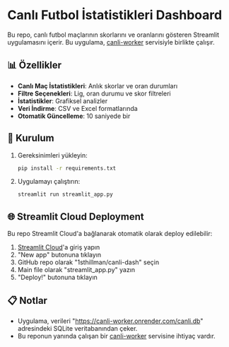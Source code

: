 # Canlı Futbol İstatistikleri Dashboard

Bu repo, canlı futbol maçlarının skorlarını ve oranlarını gösteren Streamlit uygulamasını içerir. Bu uygulama, [canli-worker](https://github.com/1sthillman/canli-worker) servisiyle birlikte çalışır.

## 📊 Özellikler

- **Canlı Maç İstatistikleri**: Anlık skorlar ve oran durumları
- **Filtre Seçenekleri**: Lig, oran durumu ve skor filtreleri
- **İstatistikler**: Grafiksel analizler
- **Veri İndirme**: CSV ve Excel formatlarında
- **Otomatik Güncelleme**: 10 saniyede bir

## 🔧 Kurulum

1. Gereksinimleri yükleyin:
   ```bash
   pip install -r requirements.txt
   ```

2. Uygulamayı çalıştırın:
   ```bash
   streamlit run streamlit_app.py
   ```

## 🌐 Streamlit Cloud Deployment

Bu repo Streamlit Cloud'a bağlanarak otomatik olarak deploy edilebilir:

1. [Streamlit Cloud](https://streamlit.io/cloud)'a giriş yapın
2. "New app" butonuna tıklayın
3. GitHub repo olarak "1sthillman/canli-dash" seçin
4. Main file olarak "streamlit_app.py" yazın
5. "Deploy!" butonuna tıklayın

## 📋 Notlar

- Uygulama, verileri "https://canli-worker.onrender.com/canli.db" adresindeki SQLite veritabanından çeker.
- Bu reponun yanında çalışan bir [canli-worker](https://github.com/1sthillman/canli-worker) servisine ihtiyaç vardır.
